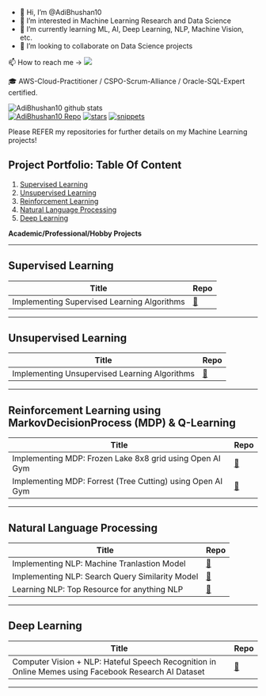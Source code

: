 - 👋 Hi, I’m @AdiBhushan10
- 👀 I’m interested in Machine Learning Research and Data Science
- 🌱 I’m currently learning ML, AI, Deep Learning, NLP, Machine Vision, etc.
- 💞️ I’m looking to collaborate on Data Science projects
<p>
📫 How to reach me -> <a href="https://www.linkedin.com/in/adybhushan/"><img src="https://img.shields.io/badge/-Feed|LinkedIn%20-0077B5?style=flat&logo=Linkedin&logoColor=white"/></a>
</p>

🎓  AWS-Cloud-Practitioner / CSPO-Scrum-Alliance / Oracle-SQL-Expert certified.

<!---
AdiBhushan10/AdiBhushan10 is a ✨ special ✨ repository because its `README.md` (this file) appears on your GitHub profile.
You can click the Preview link to take a look at your changes.
--->

![AdiBhushan10 github stats](https://github-readme-stats.vercel.app/api?username=AdiBhushan10&show_icons=true&theme=buefy&count_private=true)  
[![AdiBhushan10 Repo](https://img.shields.io/static/v1?label=AdiBhushan10&message=machinelearning&color=red&logo=github)](https://github.com/AdiBhushan10?tab=repositories)
[![stars](https://img.shields.io/github/stars/AdiBhushan10?style=social)](https://github.com/AdiBhushan10/stars)
[![snippets](https://img.shields.io/static/v1?label=codesnippets&message=templates&color=red&logo=github)](https://github.com/AdiBhushan10/Hello-World-Of-Data-Science)

Please REFER my repositories for further details on my Machine Learning projects!

## Project Portfolio: Table Of Content
1. [Supervised Learning](#sl)
2. [Unsupervised Learning](#ul)
3. [Reinforcement Learning](#rl)
4. [Natural Language Processing](#nlp)
5. [Deep Learning](#dl)


**Academic/Professional/Hobby Projects**

___
<a name="sl"></a>
## Supervised Learning 
| Title | Repo |
| --- | --- |
| Implementing Supervised Learning Algorithms | [:link:](https://github.com/AdiBhushan10/Supervised-Machine-Learning) |

___
<a name="ul"></a>
## Unsupervised Learning 
| Title | Repo |
| --- | --- |
| Implementing Unsupervised Learning Algorithms | [:link:](https://github.com/AdiBhushan10/Unsupervised-Machine-Learning) |
    
___
<a name="rl"></a>
## Reinforcement Learning using MarkovDecisionProcess (MDP) & Q-Learning
| Title | Repo |
| --- | --- |
| Implementing MDP: Frozen Lake 8x8 grid using Open AI Gym | [:link:](https://github.com/AdiBhushan10/MarkovDecisionProcess-OpenGymAI-Reinforcement-Learning) |
| Implementing MDP: Forrest (Tree Cutting) using Open AI Gym  | [:link:](https://github.com/AdiBhushan10/MarkovDecisionProcess-OpenGymAI-Reinforcement-Learning) |
___
<a name="nlp"></a>
## Natural Language Processing 
| Title | Repo |
| --- | --- |
| Implementing NLP: Machine Tranlastion Model| [:link:](https://github.com/AdiBhushan10/NLP-NLU-Natural-Language-Projects) |
| Implementing NLP: Search Query Similarity Model| [:link:](https://github.com/AdiBhushan10/NLP-NLU-Natural-Language-Projects) |  
| Learning NLP: Top Resource for anything NLP| [:link:](https://github.com/AdiBhushan10/NLP-Natural-Language-Processing) |

___
<a name="dl"></a>
## Deep Learning
| Title | Repo |
| --- | --- |
| Computer Vision + NLP: Hateful Speech Recognition in Online Memes using Facebook Research AI Dataset| [:link:](https://github.com/AdiBhushan10/Deep-Learning-NLP-ImageProcessing) |

___
    
<!--
| Placeholder | [:link:](article_link) | [:link:](github_link) |
<a name=" "></a>
-->
